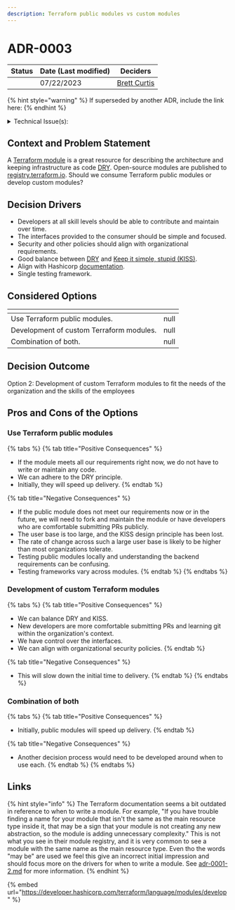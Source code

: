 ```yaml
---
description: Terraform public modules vs custom modules
---
```


# ADR-0003

<table><thead><tr><th data-type="select">Status</th><th>Date (Last modified)</th><th data-type="users" data-multiple>Deciders</th></tr></thead><tbody><tr><td></td><td>07/22/2023</td><td><a href="http://127.0.0.1:5000/u/FnhbZsTgiWZnrQqn284UlQjTBqp2">Brett Curtis</a></td></tr></tbody></table>

{% hint style="warning" %}
If superseded by another ADR, include the link here:
{% endhint %}

<details>

<summary>Technical Issue(s):</summary>

* [https://github.com/osinfra-io/terraform-google-project/issues/1](https://github.com/osinfra-io/terraform-google-project/issues/1)

</details>

## Context and Problem Statement

A [Terraform module](https://developer.hashicorp.com/terraform/language/modules) is a great resource for describing the architecture and keeping infrastructure as code [DRY](https://en.wikipedia.org/wiki/Don't\_repeat\_yourself). Open-source modules are published to [registry.terraform.io](https://registry.terraform.io/browse/modules). Should we consume Terraform public modules or develop custom modules?

## Decision Drivers

* Developers at all skill levels should be able to contribute and maintain over time.
* The interfaces provided to the consumer should be simple and focused.
* Security and other policies should align with organizational requirements.
* Good balance between [DRY](https://en.wikipedia.org/wiki/Don't\_repeat\_yourself) and [Keep it simple, stupid (KISS)](https://en.wikipedia.org/wiki/KISS\_principle).
* Align with Hashicorp [documentation](https://developer.hashicorp.com/terraform/language/modules/develop).
* Single testing framework.

## Considered Options

<table data-view="cards"><thead><tr><th></th><th data-type="rating" data-max="5"></th></tr></thead><tbody><tr><td>Use Terraform public modules.</td><td>null</td></tr><tr><td>Development of custom Terraform modules.</td><td>null</td></tr><tr><td>Combination of both.</td><td>null</td></tr></tbody></table>

## Decision Outcome

Option 2: Development of custom Terraform modules to fit the needs of the organization and the skills of the employees&#x20;

## Pros and Cons of the Options

### Use Terraform public modules

{% tabs %}
{% tab title="Positive Consequences" %}
* If the module meets all our requirements right now, we do not have to write or maintain any code.
* We can adhere to the DRY principle.
* Initially, they will speed up delivery.
{% endtab %}

{% tab title="Negative Consequences" %}
* If the public module does not meet our requirements now or in the future, we will need to fork and maintain the module or have developers who are comfortable submitting PRs publicly.
* The user base is too large, and the KISS design principle has been lost.
* The rate of change across such a large user base is likely to be higher than most organizations tolerate.
* Testing public modules locally and understanding the backend requirements can be confusing.
* Testing frameworks vary across modules.
{% endtab %}
{% endtabs %}

### Development of custom Terraform modules

{% tabs %}
{% tab title="Positive Consequences" %}
* We can balance DRY and KISS.
* New developers are more comfortable submitting PRs and learning git within the organization's context.
* We have control over the interfaces.
* We can align with organizational security policies.
{% endtab %}

{% tab title="Negative Consequences" %}
* This will slow down the initial time to delivery.
{% endtab %}
{% endtabs %}

### Combination of both

{% tabs %}
{% tab title="Positive Consequences" %}
* Initially, public modules will speed up delivery.
{% endtab %}

{% tab title="Negative Consequences" %}
* Another decision process would need to be developed around when to use each.
{% endtab %}
{% endtabs %}

## Links

{% hint style="info" %}
The Terraform documentation seems a bit outdated in reference to when to write a module. For example, "If you have trouble finding a name for your module that isn't the same as the main resource type inside it, that may be a sign that your module is not creating any new abstraction, so the module is adding unnecessary complexity." This is not what you see in their module registry, and it is very common to see a module with the same name as the main resource type. Even tho the words "may be" are used we feel this give an incorrect initial impression and should focus more on the drivers for when to write a module. See [adr-0001-2.md](adr-0001-2.md "mention") for more information.
{% endhint %}

{% embed url="https://developer.hashicorp.com/terraform/language/modules/develop" %}

